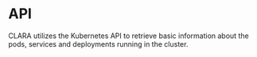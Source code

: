 # API

CLARA utilizes the Kubernetes API to retrieve basic information about the pods, services and deployments running in the cluster.